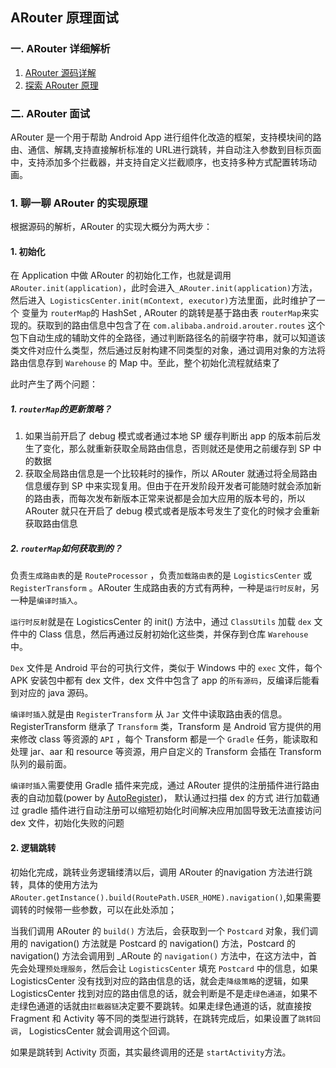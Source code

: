 ## ARouter 原理面试

### 一. ARouter 详细解析

1. [ARouter 源码详解](https://juejin.cn/post/6882553066285957134#heading-9)
2. [探索 ARouter 原理](https://juejin.cn/post/6885932290615509000#heading-26)

### 二. ARouter 面试

ARouter 是一个用于帮助 Android App 进行组件化改造的框架，支持模块间的路由、通信、解耦,支持直接解析标准的 URL进行跳转，并自动注入参数到目标页面中，支持添加多个拦截器，并支持自定义拦截顺序，也支持多种方式配置转场动画。

### 1. 聊一聊 ARouter 的实现原理

根据源码的解析，ARouter 的实现大概分为两大步：

#### 1. 初始化

在 Application 中做 ARouter 的初始化工作，也就是调用 `ARouter.init(application)`，此时会进入`_ARouter.init(application)`方法，然后进入` LogisticsCenter.init(mContext, executor)`方法里面，此时维护了一个 变量为 `routerMap`的 HashSet , ARouter 的跳转是基于路由表 `routerMap`来实现的。获取到的路由信息中包含了在 `com.alibaba.android.arouter.routes` 这个包下自动生成的辅助文件的全路径，通过判断路径名的前缀字符串，就可以知道该类文件对应什么类型，然后通过反射构建不同类型的对象，通过调用对象的方法将路由信息存到 `Warehouse` 的 Map 中。至此，整个初始化流程就结束了

此时产生了两个问题：

##### 1. `routerMap`的更新策略？

1. 如果当前开启了 debug 模式或者通过本地 SP 缓存判断出 app 的版本前后发生了变化，那么就重新获取全局路由信息，否则就还是使用之前缓存到 SP 中的数据
2. 获取全局路由信息是一个比较耗时的操作，所以 ARouter 就通过将全局路由信息缓存到 SP 中来实现复用。但由于在开发阶段开发者可能随时就会添加新的路由表，而每次发布新版本正常来说都是会加大应用的版本号的，所以 ARouter 就只在开启了 debug 模式或者是版本号发生了变化的时候才会重新获取路由信息

##### 2. `routerMap`如何获取到的？

负责`生成路由表`的是 `RouteProcessor` ，负责`加载路由表`的是 `LogisticsCenter` 或 `RegisterTransform` 。ARouter 生成路由表的方式有两种，一种是`运行时反射`，另一种是`编译时插入`。

`运行时反射`就是在 LogisticsCenter 的 init() 方法中，通过 `ClassUtils` 加载 `dex` 文件中的 Class 信息，然后再通过反射初始化这些类，并保存到仓库 `Warehouse` 中。

`Dex` 文件是 Android 平台的可执行文件，类似于 Windows 中的 `exec` 文件，每个 APK 安装包中都有 dex 文件，dex 文件中包含了 app 的`所有源码`，反编译后能看到对应的 java 源码。

`编译时插入`就是由 `RegisterTransform` 从 `Jar` 文件中读取路由表的信息。 RegisterTransform 继承了 `Transform`  类，Transform 是 Android 官方提供的用来修改 class 等资源的 `API` ，每个 Transform 都是一个 `Gradle` 任务，能读取和处理 jar、aar 和 resource 等资源，用户自定义的 Transform 会插在 Transform 队列的最前面。

`编译时插入`需要使用 Gradle 插件来完成，通过 ARouter 提供的注册插件进行路由表的自动加载(power by [AutoRegister](https://github.com/luckybilly/AutoRegister))， 默认通过扫描 dex 的方式 进行加载通过 gradle 插件进行自动注册可以缩短初始化时间解决应用加固导致无法直接访问 dex 文件，初始化失败的问题

#### 2. 逻辑跳转

初始化完成，跳转业务逻辑缕清以后，调用 ARouter 的navigation 方法进行跳转，具体的使用方法为`ARouter.getInstance().build(RoutePath.USER_HOME).navigation()`,如果需要调转的时候带一些参数，可以在此处添加；



当我们调用 ARouter 的 `build()` 方法后，会获取到一个 `Postcard` 对象，我们调用的 navigation() 方法就是 Postcard 的 navigation() 方法，Postcard 的 navigation() 方法会调用到  _ARoute 的 `navigation()` 方法中，在这方法中，首先会处理`预处理服务`，然后会让 `LogisticsCenter` 填充 `Postcard` 中的信息，如果 LogisticsCenter 没有找到对应的路由信息的话，就会走`降级策略`的逻辑，如果 LogisticsCenter 找到对应的路由信息的话，就会判断是不是走`绿色通道`，如果不走绿色通道的话就由`拦截器链`决定要不要跳转。如果走绿色通道的话，就直接按 Fragment 和 Activity 等不同的类型进行跳转，在跳转完成后，如果设置了`跳转回调`， LogisticsCenter 就会调用这个回调。

如果是跳转到 Activity 页面，其实最终调用的还是 `startActivity`方法。
